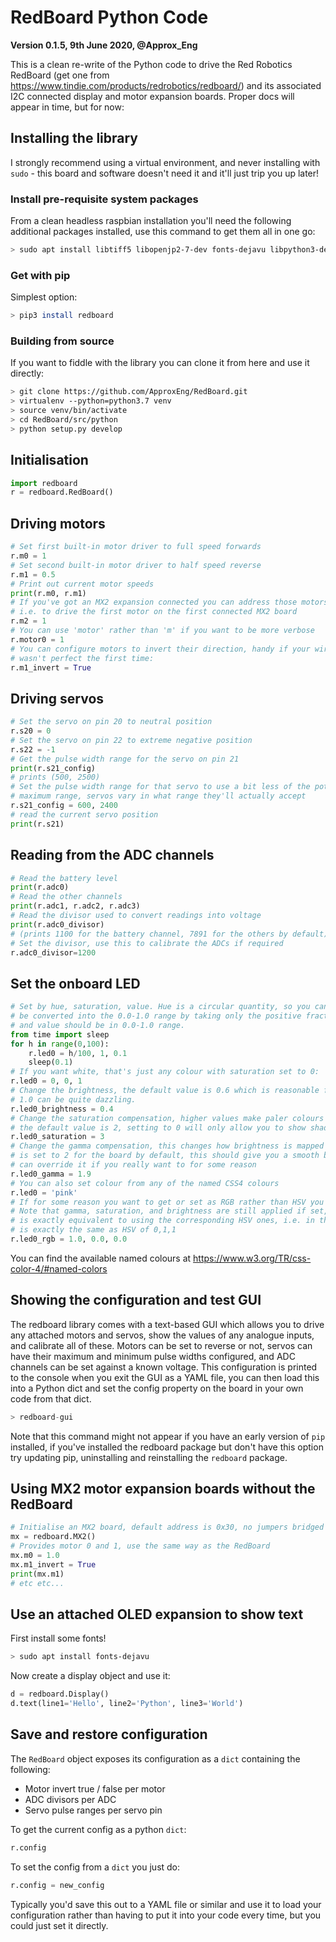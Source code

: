 # RedBoard Python Code

**Version 0.1.5, 9th June 2020, @Approx_Eng**

This is a clean re-write of the Python code to drive the Red Robotics RedBoard 
(get one from https://www.tindie.com/products/redrobotics/redboard/) and its 
associated I2C connected display and motor expansion boards. Proper docs will 
appear in time, but for now:

## Installing the library

I strongly recommend using a virtual environment, and never installing with `sudo` - this board and software
doesn't need it and it'll just trip you up later!

### Install pre-requisite system packages

From a clean headless raspbian installation you'll need the following additional packages installed,
use this command to get them all in one go:

```bash
> sudo apt install libtiff5 libopenjp2-7-dev fonts-dejavu libpython3-dev libjpeg-dev pigpiod
```

### Get with pip

Simplest option:

```bash
> pip3 install redboard
```

### Building from source

If you want to fiddle with the library you can clone it from here and use it directly:

```bash
> git clone https://github.com/ApproxEng/RedBoard.git
> virtualenv --python=python3.7 venv
> source venv/bin/activate
> cd RedBoard/src/python
> python setup.py develop
```

## Initialisation

```python
import redboard
r = redboard.RedBoard()
```

## Driving motors

```python
# Set first built-in motor driver to full speed forwards
r.m0 = 1
# Set second built-in motor driver to half speed reverse
r.m1 = 0.5
# Print out current motor speeds
print(r.m0, r.m1)
# If you've got an MX2 expansion connected you can address those motors too.
# i.e. to drive the first motor on the first connected MX2 board
r.m2 = 1
# You can use 'motor' rather than 'm' if you want to be more verbose
r.motor0 = 1
# You can configure motors to invert their direction, handy if your wiring
# wasn't perfect the first time:
r.m1_invert = True
```

## Driving servos

```python
# Set the servo on pin 20 to neutral position
r.s20 = 0
# Set the servo on pin 22 to extreme negative position
r.s22 = -1
# Get the pulse width range for the servo on pin 21
print(r.s21_config)
# prints (500, 2500)
# Set the pulse width range for that servo to use a bit less of the potential
# maximum range, servos vary in what range they'll actually accept
r.s21_config = 600, 2400
# read the current servo position
print(r.s21)
```

## Reading from the ADC channels

```python
# Read the battery level
print(r.adc0)
# Read the other channels
print(r.adc1, r.adc2, r.adc3)
# Read the divisor used to convert readings into voltage
print(r.adc0_divisor)
# (prints 1100 for the battery channel, 7891 for the others by default)
# Set the divisor, use this to calibrate the ADCs if required
r.adc0_divisor=1200
```

## Set the onboard LED

```python
# Set by hue, saturation, value. Hue is a circular quantity, so you can use any value (it'll
# be converted into the 0.0-1.0 range by taking only the positive fractional part). Saturation
# and value should be in 0.0-1.0 range.
from time import sleep
for h in range(0,100):
    r.led0 = h/100, 1, 0.1
    sleep(0.1)
# If you want white, that's just any colour with saturation set to 0:
r.led0 = 0, 0, 1
# Change the brightness, the default value is 0.6 which is reasonable for most uses, a value of
# 1.0 can be quite dazzling.
r.led0_brightness = 0.4
# Change the saturation compensation, higher values make paler colours more colourful,
# the default value is 2, setting to 0 will only allow you to show shades of white
r.led0_saturation = 3
# Change the gamma compensation, this changes how brightness is mapped onto a curve, and
# is set to 2 for the board by default, this should give you a smooth brightness change but you
# can override it if you really want to for some reason
r.led0_gamma = 1.9
# You can also set colour from any of the named CSS4 colours
r.led0 = 'pink'
# If for some reason you want to get or set as RGB rather than HSV you can, i.e. for red:
# Note that gamma, saturation, and brightness are still applied if set, so using RGB values
# is exactly equivalent to using the corresponding HSV ones, i.e. in this case RGB of 1,0,0
# is exactly the same as HSV of 0,1,1
r.led0_rgb = 1.0, 0.0, 0.0
```

You can find the available named colours at https://www.w3.org/TR/css-color-4/#named-colors

## Showing the configuration and test GUI

The redboard library comes with a text-based GUI which allows you to drive any attached motors
and servos, show the values of any analogue inputs, and calibrate all of these. Motors can be
set to reverse or not, servos can have their maximum and minimum pulse widths configured, and
ADC channels can be set against a known voltage. This configuration is printed to the console
when you exit the GUI as a YAML file, you can then load this into a Python dict and set the
config property on the board in your own code from that dict.

```python
> redboard-gui
```

Note that this command might not appear if you have an early version of `pip` installed, if
you've installed the redboard package but don't have this option try updating pip, uninstalling
and reinstalling the `redboard` package.

## Using MX2 motor expansion boards without the RedBoard

```python
# Initialise an MX2 board, default address is 0x30, no jumpers bridged
mx = redboard.MX2()
# Provides motor 0 and 1, use the same way as the RedBoard
mx.m0 = 1.0
mx.m1_invert = True
print(mx.m1)
# etc etc...
```

## Use an attached OLED expansion to show text

First install some fonts!

```bash
> sudo apt install fonts-dejavu
```

Now create a display object and use it:

```python
d = redboard.Display()
d.text(line1='Hello', line2='Python', line3='World')
```

## Save and restore configuration

The `RedBoard` object exposes its configuration as a `dict` containing the following:

* Motor invert true / false per motor
* ADC divisors per ADC
* Servo pulse ranges per servo pin

To get the current config as a python `dict`:

```python
r.config
```

To set the config from a `dict` you just do:

```python
r.config = new_config
```

Typically you'd save this out to a YAML file or similar and use it to
load your configuration rather than having to put it into your code
every time, but you could just set it directly.